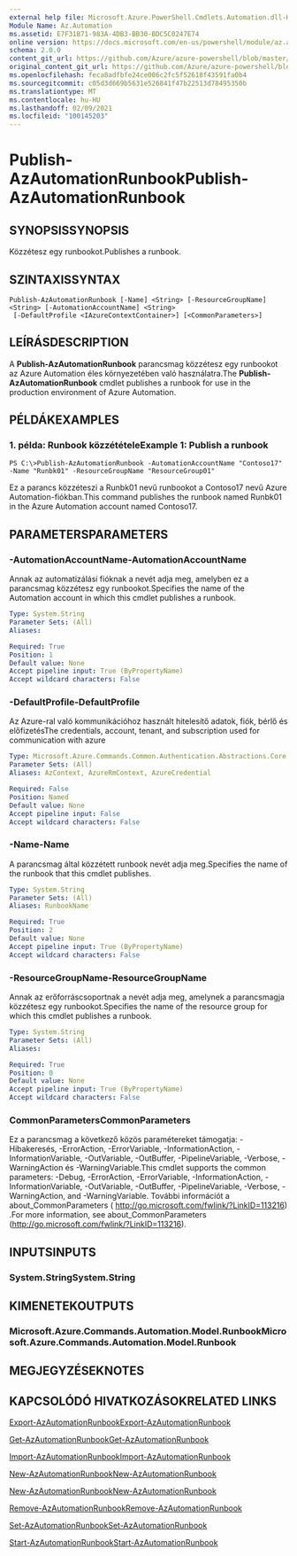 ```yaml
---
external help file: Microsoft.Azure.PowerShell.Cmdlets.Automation.dll-Help.xml
Module Name: Az.Automation
ms.assetid: E7F31B71-983A-4DB3-BB30-BDC5C0247E74
online version: https://docs.microsoft.com/en-us/powershell/module/az.automation/publish-azautomationrunbook
schema: 2.0.0
content_git_url: https://github.com/Azure/azure-powershell/blob/master/src/Automation/Automation/help/Publish-AzAutomationRunbook.md
original_content_git_url: https://github.com/Azure/azure-powershell/blob/master/src/Automation/Automation/help/Publish-AzAutomationRunbook.md
ms.openlocfilehash: feca8adfbfe24ce006c2fc5f52618f43591fa0b4
ms.sourcegitcommit: c05d3d669b5631e526841f47b22513d78495350b
ms.translationtype: MT
ms.contentlocale: hu-HU
ms.lasthandoff: 02/09/2021
ms.locfileid: "100145203"
---
```

# <span data-ttu-id="dcc4c-101">Publish-AzAutomationRunbook</span><span class="sxs-lookup"><span data-stu-id="dcc4c-101">Publish-AzAutomationRunbook</span></span>

## <span data-ttu-id="dcc4c-102">SYNOPSIS</span><span class="sxs-lookup"><span data-stu-id="dcc4c-102">SYNOPSIS</span></span>
<span data-ttu-id="dcc4c-103">Közzétesz egy runbookot.</span><span class="sxs-lookup"><span data-stu-id="dcc4c-103">Publishes a runbook.</span></span>

## <span data-ttu-id="dcc4c-104">SZINTAXIS</span><span class="sxs-lookup"><span data-stu-id="dcc4c-104">SYNTAX</span></span>

```
Publish-AzAutomationRunbook [-Name] <String> [-ResourceGroupName] <String> [-AutomationAccountName] <String>
 [-DefaultProfile <IAzureContextContainer>] [<CommonParameters>]
```

## <span data-ttu-id="dcc4c-105">LEÍRÁS</span><span class="sxs-lookup"><span data-stu-id="dcc4c-105">DESCRIPTION</span></span>
<span data-ttu-id="dcc4c-106">A **Publish-AzAutomationRunbook** parancsmag közzétesz egy runbookot az Azure Automation éles környezetében való használatra.</span><span class="sxs-lookup"><span data-stu-id="dcc4c-106">The **Publish-AzAutomationRunbook** cmdlet publishes a runbook for use in the production environment of Azure Automation.</span></span>

## <span data-ttu-id="dcc4c-107">PÉLDÁK</span><span class="sxs-lookup"><span data-stu-id="dcc4c-107">EXAMPLES</span></span>

### <span data-ttu-id="dcc4c-108">1. példa: Runbook közzététele</span><span class="sxs-lookup"><span data-stu-id="dcc4c-108">Example 1: Publish a runbook</span></span>
```
PS C:\>Publish-AzAutomationRunbook -AutomationAccountName "Contoso17" -Name "Runbk01" -ResourceGroupName "ResourceGroup01"
```

<span data-ttu-id="dcc4c-109">Ez a parancs közzéteszi a Runbk01 nevű runbookot a Contoso17 nevű Azure Automation-fiókban.</span><span class="sxs-lookup"><span data-stu-id="dcc4c-109">This command publishes the runbook named Runbk01 in the Azure Automation account named Contoso17.</span></span>

## <span data-ttu-id="dcc4c-110">PARAMETERS</span><span class="sxs-lookup"><span data-stu-id="dcc4c-110">PARAMETERS</span></span>

### <span data-ttu-id="dcc4c-111">-AutomationAccountName</span><span class="sxs-lookup"><span data-stu-id="dcc4c-111">-AutomationAccountName</span></span>
<span data-ttu-id="dcc4c-112">Annak az automatizálási fióknak a nevét adja meg, amelyben ez a parancsmag közzétesz egy runbookot.</span><span class="sxs-lookup"><span data-stu-id="dcc4c-112">Specifies the name of the Automation account in which this cmdlet publishes a runbook.</span></span>

```yaml
Type: System.String
Parameter Sets: (All)
Aliases:

Required: True
Position: 1
Default value: None
Accept pipeline input: True (ByPropertyName)
Accept wildcard characters: False
```

### <span data-ttu-id="dcc4c-113">-DefaultProfile</span><span class="sxs-lookup"><span data-stu-id="dcc4c-113">-DefaultProfile</span></span>
<span data-ttu-id="dcc4c-114">Az Azure-ral való kommunikációhoz használt hitelesítő adatok, fiók, bérlő és előfizetés</span><span class="sxs-lookup"><span data-stu-id="dcc4c-114">The credentials, account, tenant, and subscription used for communication with azure</span></span>

```yaml
Type: Microsoft.Azure.Commands.Common.Authentication.Abstractions.Core.IAzureContextContainer
Parameter Sets: (All)
Aliases: AzContext, AzureRmContext, AzureCredential

Required: False
Position: Named
Default value: None
Accept pipeline input: False
Accept wildcard characters: False
```

### <span data-ttu-id="dcc4c-115">-Name</span><span class="sxs-lookup"><span data-stu-id="dcc4c-115">-Name</span></span>
<span data-ttu-id="dcc4c-116">A parancsmag által közzétett runbook nevét adja meg.</span><span class="sxs-lookup"><span data-stu-id="dcc4c-116">Specifies the name of the runbook that this cmdlet publishes.</span></span>

```yaml
Type: System.String
Parameter Sets: (All)
Aliases: RunbookName

Required: True
Position: 2
Default value: None
Accept pipeline input: True (ByPropertyName)
Accept wildcard characters: False
```

### <span data-ttu-id="dcc4c-117">-ResourceGroupName</span><span class="sxs-lookup"><span data-stu-id="dcc4c-117">-ResourceGroupName</span></span>
<span data-ttu-id="dcc4c-118">Annak az erőforráscsoportnak a nevét adja meg, amelynek a parancsmagja közzétesz egy runbookot.</span><span class="sxs-lookup"><span data-stu-id="dcc4c-118">Specifies the name of the resource group for which this cmdlet publishes a runbook.</span></span>

```yaml
Type: System.String
Parameter Sets: (All)
Aliases:

Required: True
Position: 0
Default value: None
Accept pipeline input: True (ByPropertyName)
Accept wildcard characters: False
```

### <span data-ttu-id="dcc4c-119">CommonParameters</span><span class="sxs-lookup"><span data-stu-id="dcc4c-119">CommonParameters</span></span>
<span data-ttu-id="dcc4c-120">Ez a parancsmag a következő közös paramétereket támogatja: -Hibakeresés, -ErrorAction, -ErrorVariable, -InformationAction, -InformationVariable, -OutVariable, -OutBuffer, -PipelineVariable, -Verbose, -WarningAction és -WarningVariable.</span><span class="sxs-lookup"><span data-stu-id="dcc4c-120">This cmdlet supports the common parameters: -Debug, -ErrorAction, -ErrorVariable, -InformationAction, -InformationVariable, -OutVariable, -OutBuffer, -PipelineVariable, -Verbose, -WarningAction, and -WarningVariable.</span></span> <span data-ttu-id="dcc4c-121">További információt a about_CommonParameters ( http://go.microsoft.com/fwlink/?LinkID=113216) .</span><span class="sxs-lookup"><span data-stu-id="dcc4c-121">For more information, see about_CommonParameters (http://go.microsoft.com/fwlink/?LinkID=113216).</span></span>

## <span data-ttu-id="dcc4c-122">INPUTS</span><span class="sxs-lookup"><span data-stu-id="dcc4c-122">INPUTS</span></span>

### <span data-ttu-id="dcc4c-123">System.String</span><span class="sxs-lookup"><span data-stu-id="dcc4c-123">System.String</span></span>

## <span data-ttu-id="dcc4c-124">KIMENETEK</span><span class="sxs-lookup"><span data-stu-id="dcc4c-124">OUTPUTS</span></span>

### <span data-ttu-id="dcc4c-125">Microsoft.Azure.Commands.Automation.Model.Runbook</span><span class="sxs-lookup"><span data-stu-id="dcc4c-125">Microsoft.Azure.Commands.Automation.Model.Runbook</span></span>

## <span data-ttu-id="dcc4c-126">MEGJEGYZÉSEK</span><span class="sxs-lookup"><span data-stu-id="dcc4c-126">NOTES</span></span>

## <span data-ttu-id="dcc4c-127">KAPCSOLÓDÓ HIVATKOZÁSOK</span><span class="sxs-lookup"><span data-stu-id="dcc4c-127">RELATED LINKS</span></span>

[<span data-ttu-id="dcc4c-128">Export-AzAutomationRunbook</span><span class="sxs-lookup"><span data-stu-id="dcc4c-128">Export-AzAutomationRunbook</span></span>](./Export-AzAutomationRunbook.md)

[<span data-ttu-id="dcc4c-129">Get-AzAutomationRunbook</span><span class="sxs-lookup"><span data-stu-id="dcc4c-129">Get-AzAutomationRunbook</span></span>](./Get-AzAutomationRunbook.md)

[<span data-ttu-id="dcc4c-130">Import-AzAutomationRunbook</span><span class="sxs-lookup"><span data-stu-id="dcc4c-130">Import-AzAutomationRunbook</span></span>](./Import-AzAutomationRunbook.md)

[<span data-ttu-id="dcc4c-131">New-AzAutomationRunbook</span><span class="sxs-lookup"><span data-stu-id="dcc4c-131">New-AzAutomationRunbook</span></span>](./New-AzAutomationRunbook.md)

[<span data-ttu-id="dcc4c-132">New-AzAutomationRunbook</span><span class="sxs-lookup"><span data-stu-id="dcc4c-132">New-AzAutomationRunbook</span></span>](./New-AzAutomationRunbook.md)

[<span data-ttu-id="dcc4c-133">Remove-AzAutomationRunbook</span><span class="sxs-lookup"><span data-stu-id="dcc4c-133">Remove-AzAutomationRunbook</span></span>](./Remove-AzAutomationRunbook.md)

[<span data-ttu-id="dcc4c-134">Set-AzAutomationRunbook</span><span class="sxs-lookup"><span data-stu-id="dcc4c-134">Set-AzAutomationRunbook</span></span>](./Set-AzAutomationRunbook.md)

[<span data-ttu-id="dcc4c-135">Start-AzAutomationRunbook</span><span class="sxs-lookup"><span data-stu-id="dcc4c-135">Start-AzAutomationRunbook</span></span>](./Start-AzAutomationRunbook.md)


